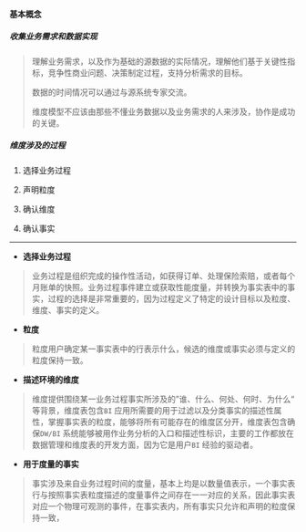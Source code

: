 #### 基本概念

##### 收集业务需求和数据实现

> 理解业务需求，以及作为基础的源数据的实际情况，理解他们基于关键性指标，竞争性商业问题、决策制定过程，支持分析需求的目标。
>
> 数据的时间情况可以通过与源系统专家交流。
>
> 维度模型不应该由那些不懂业务数据以及业务需求的人来涉及，协作是成功的关键。

##### 维度涉及的过程

1. 选择业务过程

2. 声明粒度

3. 确认维度

4. 确认事实

---

* **选择业务过程**

> 业务过程是组织完成的操作性活动，如获得订单、处理保险索赔，或者每个月账单的快照。业务过程事件建立或获取性能度量，并转换为事实表中的事实，过程的选择是非常重要的，因为过程定义了特定的设计目标以及粒度、维度、事实的定义。

* **粒度**

> 粒度用户确定某一事实表中的行表示什么，候选的维度或事实必须与定义的粒度保持一致。

* **描述环境的维度**

> 维度提供围绕某一业务过程事实所涉及的”谁、什么、何处、何时、为什么“ 等背景，维度表包含`BI` 应用所需要的用于过滤以及分类事实的描述性属性，掌握事实表的粒度，能够将所有可能存在的维度区分开，维度表包含确保`DW/BI` 系统能够被用作业务分析的入口和描述性标识，主要的工作都放在数据管理和维度表的开发方面，因为它是用户`BI` 经验的驱动者。

* **用于度量的事实**

> 事实涉及来自业务过程时间的度量，基本上均是以数量值表示，一个事实表行与按照事实表粒度描述的度量事件之间存在一一对应的关系，因此事实表对应一个物理可观测的事件，在事实表内，所有事实只允许和声明的粒度保持一致，

